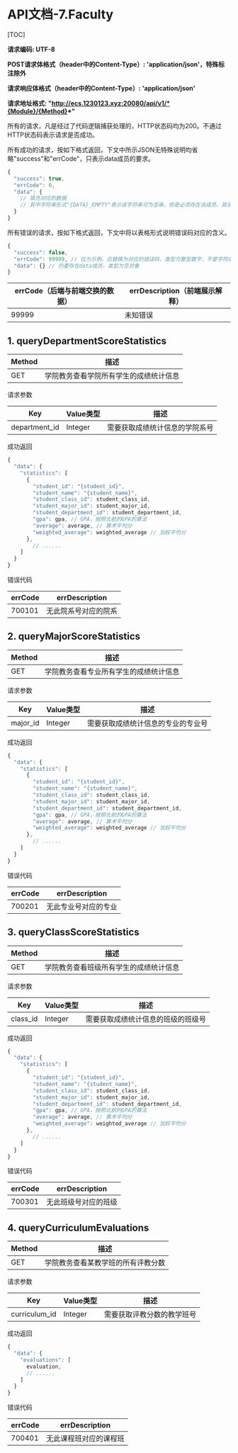 # API文档-7.Faculty

[TOC]

**请求编码: UTF-8**

**POST请求体格式（header中的Content-Type）: 'application/json'，特殊标注除外**

**请求响应体格式（header中的Content-Type）: 'application/json'**

**请求地址格式: "http://ecs.1230123.xyz:20080/api/v1/*{Module}/{Method}*"**

所有的请求，凡是经过了代码逻辑捕获处理的，HTTP状态码均为200。不通过HTTP状态码表示请求是否成功。

所有成功的请求，按如下格式返回，下文中所示JSON无特殊说明均省略"success"和"errCode"，只表示data成员的要求。

```javascript
{
  "success": true,
  "errCode": 0,
  "data": {
    // 填充对应的数据
    // 其中字符串形式"{DATA}_EMPTY"表示该字符串可为空串，但是必须存在该成员。其余的不能为空串
  }
}
```

所有错误的请求，按如下格式返回，下文中将以表格形式说明错误码对应的含义。

```javascript
{
  "success": false,
  "errCode": 99999, // 仅为示例，应替换为对应的错误码，类型为整型数字，不是字符串
  "data": {} // 仍要存在data成员，类型为空对象
}
```

| errCode（后端与前端交换的数据） | errDescription（前端展示解释） |
| ------------------------------- | ------------------------------ |
| 99999                           | 未知错误                       |

## 1. queryDepartmentScoreStatistics

| Method | 描述                                   |
| ------ | -------------------------------------- |
| GET    | 学院教务查看学院所有学生的成绩统计信息 |

请求参数

| Key           | Value类型 | 描述                           |
| ------------- | --------- | ------------------------------ |
| department_id | Integer   | 需要获取成绩统计信息的学院系号 |

成功返回

```javascript
{
  "data": {
    "statistics": [
      {
        "student_id": "{student_id}",
        "student_name": "{student_name}",
        "student_class_id": student_class_id,
        "student_major_id": student_major_id,
        "student_department_id": student_department_id,
        "gpa": gpa, // GPA，按照北航的GPA的算法
        "average": average, // 算术平均分
        "weighted_average": weighted_average // 加权平均分
      },
    	// ......
    ]
  }
}
```

错误代码

| errCode | errDescription       |
| ------- | -------------------- |
| 700101  | 无此院系号对应的院系 |

## 2. queryMajorScoreStatistics

| Method | 描述                                   |
| ------ | -------------------------------------- |
| GET    | 学院教务查看专业所有学生的成绩统计信息 |

请求参数

| Key      | Value类型 | 描述                               |
| -------- | --------- | ---------------------------------- |
| major_id | Integer   | 需要获取成绩统计信息的专业的专业号 |

成功返回

```javascript
{
  "data": {
    "statistics": [
      {
        "student_id": "{student_id}",
        "student_name": "{student_name}",
        "student_class_id": student_class_id,
        "student_major_id": student_major_id,
        "student_department_id": student_department_id,
        "gpa": gpa, // GPA，按照北航的GPA的算法
        "average": average, // 算术平均分
        "weighted_average": weighted_average // 加权平均分
      },
    	// ......
    ]
  }
}
```

错误代码

| errCode | errDescription       |
| ------- | -------------------- |
| 700201  | 无此专业号对应的专业 |

## 3. queryClassScoreStatistics

| Method | 描述                                   |
| ------ | -------------------------------------- |
| GET    | 学院教务查看班级所有学生的成绩统计信息 |

请求参数

| Key      | Value类型 | 描述                               |
| -------- | --------- | ---------------------------------- |
| class_id | Integer   | 需要获取成绩统计信息的班级的班级号 |

成功返回

```javascript
{
  "data": {
    "statistics": [
      {
        "student_id": "{student_id}",
        "student_name": "{student_name}",
        "student_class_id": student_class_id,
        "student_major_id": student_major_id,
        "student_department_id": student_department_id,
        "gpa": gpa, // GPA，按照北航的GPA的算法
        "average": average, // 算术平均分
        "weighted_average": weighted_average // 加权平均分
      },
    	// ......
    ]
  }
}
```

错误代码

| errCode | errDescription       |
| ------- | -------------------- |
| 700301  | 无此班级号对应的班级 |

## 4. queryCurriculumEvaluations

| Method | 描述                               |
| ------ | ---------------------------------- |
| GET    | 学院教务查看某教学班的所有评教分数 |

请求参数

| Key           | Value类型 | 描述                       |
| ------------- | --------- | -------------------------- |
| curriculum_id | Integer   | 需要获取评教分数的教学班号 |

成功返回

```javascript
{
  "data": {
    "evaluations": [
      evaluation,
      // ......
    ]
  }
}
```

错误代码

| errCode | errDescription         |
| ------- | ---------------------- |
| 700401  | 无此课程班对应的课程班 |
